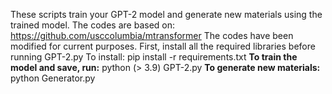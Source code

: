 These scripts train your GPT-2 model and generate new materials using the trained model.
The codes are based on:
https://github.com/usccolumbia/mtransformer
The codes have been modified for current purposes.
First, install all the required libraries before running GPT-2.py
To install: pip install -r requirements.txt
**To train the model and save, run:**
python (> 3.9) GPT-2.py
**To generate new materials:** 
python Generator.py
